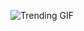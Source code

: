 
<!-- GIF_SECTION -->
![Trending GIF](https://media1.giphy.com/media/v1.Y2lkPThiYjIxNzcyYXdubDdxNzJ2YXEwOTdqYTc4dngyNDB5czJyYzFua2tlOHVjdGludyZlcD12MV9naWZzX3NlYXJjaCZjdD1n/lptIayuGHV9Utu3iTv/giphy.gif)
<!-- END_GIF_SECTION -->
